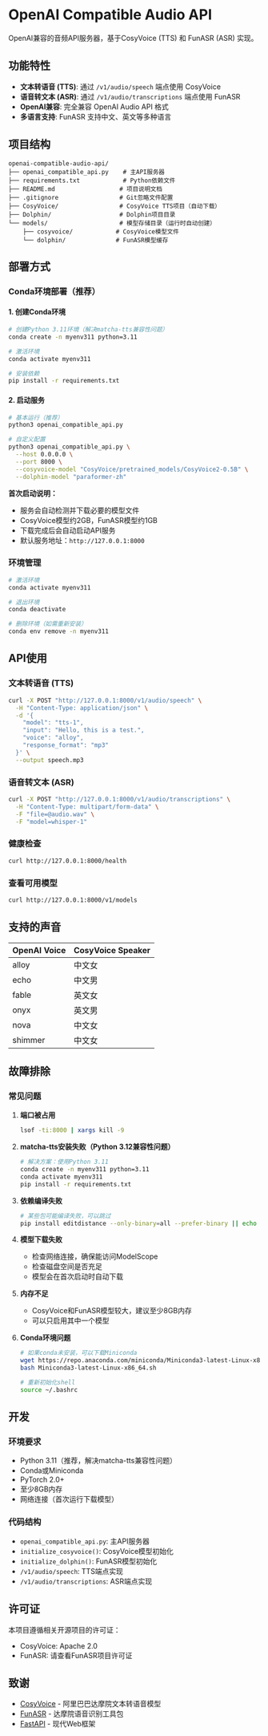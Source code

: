 # OpenAI Compatible Audio API

OpenAI兼容的音频API服务器，基于CosyVoice (TTS) 和 FunASR (ASR) 实现。

## 功能特性

- **文本转语音 (TTS)**: 通过 `/v1/audio/speech` 端点使用 CosyVoice
- **语音转文本 (ASR)**: 通过 `/v1/audio/transcriptions` 端点使用 FunASR
- **OpenAI兼容**: 完全兼容 OpenAI Audio API 格式
- **多语言支持**: FunASR 支持中文、英文等多种语言

## 项目结构

```
openai-compatible-audio-api/
├── openai_compatible_api.py    # 主API服务器
├── requirements.txt            # Python依赖文件
├── README.md                  # 项目说明文档
├── .gitignore                 # Git忽略文件配置
├── CosyVoice/                 # CosyVoice TTS项目（自动下载）
├── Dolphin/                   # Dolphin项目目录
└── models/                    # 模型存储目录（运行时自动创建）
    ├── cosyvoice/            # CosyVoice模型文件
    └── dolphin/              # FunASR模型缓存
```

## 部署方式

### Conda环境部署（推荐）

#### 1. 创建Conda环境

```bash
# 创建Python 3.11环境（解决matcha-tts兼容性问题）
conda create -n myenv311 python=3.11

# 激活环境
conda activate myenv311

# 安装依赖
pip install -r requirements.txt
```

#### 2. 启动服务

```bash
# 基本运行（推荐）
python3 openai_compatible_api.py

# 自定义配置
python3 openai_compatible_api.py \
  --host 0.0.0.0 \
  --port 8000 \
  --cosyvoice-model "CosyVoice/pretrained_models/CosyVoice2-0.5B" \
  --dolphin-model "paraformer-zh"
```

**首次启动说明：**
- 服务会自动检测并下载必要的模型文件
- CosyVoice模型约2GB，FunASR模型约1GB
- 下载完成后会自动启动API服务
- 默认服务地址：`http://127.0.0.1:8000`

### 环境管理

```bash
# 激活环境
conda activate myenv311

# 退出环境
conda deactivate

# 删除环境（如需重新安装）
conda env remove -n myenv311
```

## API使用

### 文本转语音 (TTS)

```bash
curl -X POST "http://127.0.0.1:8000/v1/audio/speech" \
  -H "Content-Type: application/json" \
  -d '{
    "model": "tts-1",
    "input": "Hello, this is a test.",
    "voice": "alloy",
    "response_format": "mp3"
  }' \
  --output speech.mp3
```

### 语音转文本 (ASR)

```bash
curl -X POST "http://127.0.0.1:8000/v1/audio/transcriptions" \
  -H "Content-Type: multipart/form-data" \
  -F "file=@audio.wav" \
  -F "model=whisper-1"
```

### 健康检查

```bash
curl http://127.0.0.1:8000/health
```

### 查看可用模型

```bash
curl http://127.0.0.1:8000/v1/models
```

## 支持的声音

| OpenAI Voice | CosyVoice Speaker |
|--------------|-------------------|
| alloy        | 中文女             |
| echo         | 中文男             |
| fable        | 英文女             |
| onyx         | 英文男             |
| nova         | 中文女             |
| shimmer      | 中文女             |

## 故障排除

### 常见问题

1. **端口被占用**
   ```bash
   lsof -ti:8000 | xargs kill -9
   ```

2. **matcha-tts安装失败（Python 3.12兼容性问题）**
   ```bash
   # 解决方案：使用Python 3.11
   conda create -n myenv311 python=3.11
   conda activate myenv311
   pip install -r requirements.txt
   ```

3. **依赖编译失败**
   ```bash
   # 某些包可能编译失败，可以跳过
   pip install editdistance --only-binary=all --prefer-binary || echo "editdistance skipped"
   ```

4. **模型下载失败**
   - 检查网络连接，确保能访问ModelScope
   - 检查磁盘空间是否充足
   - 模型会在首次启动时自动下载

5. **内存不足**
   - CosyVoice和FunASR模型较大，建议至少8GB内存
   - 可以只启用其中一个模型

6. **Conda环境问题**
   ```bash
   # 如果conda未安装，可以下载Miniconda
   wget https://repo.anaconda.com/miniconda/Miniconda3-latest-Linux-x86_64.sh
   bash Miniconda3-latest-Linux-x86_64.sh

   # 重新初始化shell
   source ~/.bashrc
   ```

## 开发

### 环境要求

- Python 3.11（推荐，解决matcha-tts兼容性问题）
- Conda或Miniconda
- PyTorch 2.0+
- 至少8GB内存
- 网络连接（首次运行下载模型）

### 代码结构

- `openai_compatible_api.py`: 主API服务器
- `initialize_cosyvoice()`: CosyVoice模型初始化
- `initialize_dolphin()`: FunASR模型初始化
- `/v1/audio/speech`: TTS端点实现
- `/v1/audio/transcriptions`: ASR端点实现

## 许可证

本项目遵循相关开源项目的许可证：
- CosyVoice: Apache 2.0
- FunASR: 请查看FunASR项目许可证

## 致谢

- [CosyVoice](https://github.com/FunAudioLLM/CosyVoice) - 阿里巴巴达摩院文本转语音模型
- [FunASR](https://github.com/modelscope/FunASR) - 达摩院语音识别工具包
- [FastAPI](https://fastapi.tiangolo.com/) - 现代Web框架